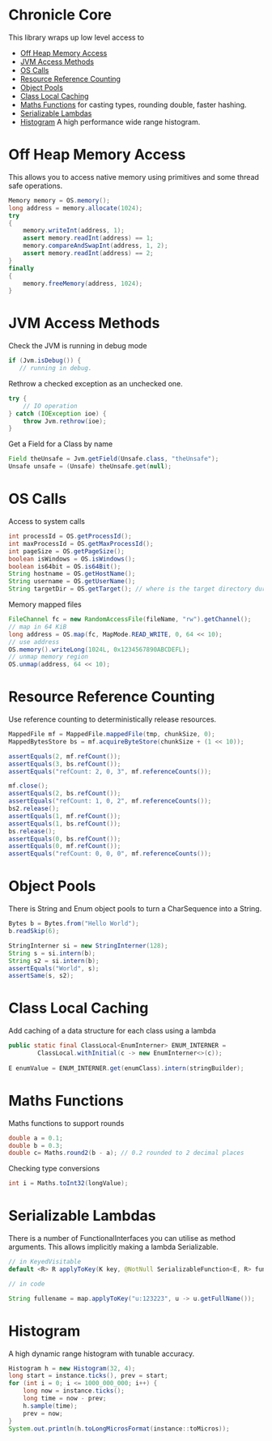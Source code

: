 Chronicle Core
==========

This library wraps up low level access to

 - [Off Heap Memory Access](#off-heap-memory-access)
 - [JVM Access Methods](#jvm-access-methods)
 - [OS Calls](#os-calls)
 - [Resource Reference Counting](#resource-reference-counting)
 - [Object Pools](#object-pools)
 - [Class Local Caching](#class-local-caching)
 - [Maths Functions](#maths-functions) for casting types, rounding double, faster hashing.
 - [Serializable Lambdas](#serializable-lambdas)
 - [Histogram](#histogram) A high performance wide range histogram.
 
Off Heap Memory Access
=================
This allows you to access native memory using primitives and some thread safe operations.

```java
Memory memory = OS.memory();
long address = memory.allocate(1024);
try
{
    memory.writeInt(address, 1);
    assert memory.readInt(address) == 1;
    memory.compareAndSwapInt(address, 1, 2);
    assert memory.readInt(address) == 2;
}
finally
{
    memory.freeMemory(address, 1024);
}
```

JVM Access Methods
=================
Check the JVM is running in debug mode
```java
if (Jvm.isDebug()) {
   // running in debug.
```

Rethrow a checked exception as an unchecked one.

```java
try {
    // IO operation
} catch (IOException ioe) {
    throw Jvm.rethrow(ioe);
}
```

Get a Field for a Class by name

```java
Field theUnsafe = Jvm.getField(Unsafe.class, "theUnsafe");
Unsafe unsafe = (Unsafe) theUnsafe.get(null);
```

OS Calls
=================
Access to system calls 
```java
int processId = OS.getProcessId();
int maxProcessId = OS.getMaxProcessId();
int pageSize = OS.getPageSize();
boolean isWindows = OS.isWindows();
boolean is64bit = OS.is64Bit();
String hostname = OS.getHostName();
String username = OS.getUserName();
String targetDir = OS.getTarget(); // where is the target directory during builds.
```

Memory mapped files
```java
FileChannel fc = new RandomAccessFile(fileName, "rw").getChannel();
// map in 64 KiB
long address = OS.map(fc, MapMode.READ_WRITE, 0, 64 << 10);
// use address
OS.memory().writeLong(1024L, 0x1234567890ABCDEFL);
// unmap memory region
OS.unmap(address, 64 << 10);
```

Resource Reference Counting
=================
Use reference counting to deterministically release resources.
```java
MappedFile mf = MappedFile.mappedFile(tmp, chunkSize, 0);
MappedBytesStore bs = mf.acquireByteStore(chunkSize + (1 << 10));

assertEquals(2, mf.refCount());
assertEquals(3, bs.refCount());
assertEquals("refCount: 2, 0, 3", mf.referenceCounts());

mf.close();
assertEquals(2, bs.refCount());
assertEquals("refCount: 1, 0, 2", mf.referenceCounts());
bs2.release();
assertEquals(1, mf.refCount());
assertEquals(1, bs.refCount());
bs.release();
assertEquals(0, bs.refCount());
assertEquals(0, mf.refCount());
assertEquals("refCount: 0, 0, 0", mf.referenceCounts());
```
 
Object Pools
=================
There is String and Enum object pools to turn a CharSequence into a String.
```java
Bytes b = Bytes.from("Hello World");
b.readSkip(6);

StringInterner si = new StringInterner(128);
String s = si.intern(b);
String s2 = si.intern(b);
assertEquals("World", s);
assertSame(s, s2);
```

Class Local Caching
=================
Add caching of a data structure for each class using a lambda
```java
public static final ClassLocal<EnumInterner> ENUM_INTERNER = 
        ClassLocal.withInitial(c -> new EnumInterner<>(c));
        
E enumValue = ENUM_INTERNER.get(enumClass).intern(stringBuilder);
```

Maths Functions
=================
Maths functions to support rounds

```java
double a = 0.1;
double b = 0.3;
double c= Maths.round2(b - a); // 0.2 rounded to 2 decimal places
```

Checking type conversions

```java
int i = Maths.toInt32(longValue);
```

Serializable Lambdas
=================
There is a number of FunctionalInterfaces you can utilise as method arguments.
This allows implicitly making a lambda Serializable.

```java
// in KeyedVisitable
default <R> R applyToKey(K key, @NotNull SerializableFunction<E, R> function) {

// in code

String fullename = map.applyToKey("u:123223", u -> u.getFullName());
```

Histogram
=================
A high dynamic range histogram with tunable accuracy.

```java
Histogram h = new Histogram(32, 4);
long start = instance.ticks(), prev = start;
for (int i = 0; i <= 1000_000_000; i++) {
    long now = instance.ticks();
    long time = now - prev;
    h.sample(time);
    prev = now;
}
System.out.println(h.toLongMicrosFormat(instance::toMicros));
```